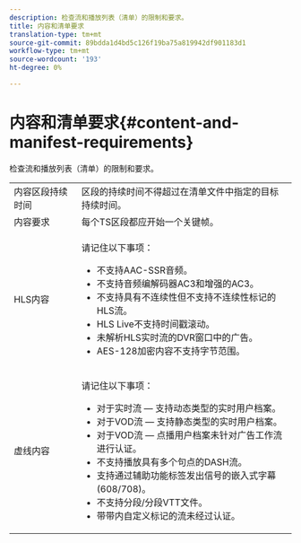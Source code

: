 ```yaml
---
description: 检查流和播放列表（清单）的限制和要求。
title: 内容和清单要求
translation-type: tm+mt
source-git-commit: 89bdda1d4bd5c126f19ba75a819942df901183d1
workflow-type: tm+mt
source-wordcount: '193'
ht-degree: 0%

---
```



# 内容和清单要求{#content-and-manifest-requirements}

检查流和播放列表（清单）的限制和要求。

<table id="table_D7C38CD3B4D24C3D9A3B55D8CEFE7366"> 
 <tbody> 
  <tr> 
   <td colname="col1"> 内容区段持续时间 </td> 
   <td colname="col2"> 区段的持续时间不得超过在清单文件中指定的目标持续时间。 </td> 
  </tr> 
  <tr> 
   <td colname="col1"> 内容要求 </td> 
   <td colname="col2"> 每个TS区段都应开始一个关键帧。 </td> 
  </tr> 
  <tr> 
   <td colname="col1"> HLS内容 </td> 
   <td colname="col2"> <p>请记住以下事项： 
     <ul id="ul_B226605345EA46F69DA1380E16826117"> 
      <li id="li_6564DC0E879544BB8513DD2D1CFBA8DE">不支持AAC-SSR音频。 </li> 
      <li id="li_B73CAEBE4347406EA4DB25551B444BDA">不支持音频编解码器AC3和增强的AC3。 </li> 
      <li id="li_5986DD33C0FE485D99D4C00E2E6012CA">不支持具有不连续性但不支持不连续性标记的HLS流。 </li> 
      <li id="li_FED8686372DF4A39BAABC531BA4EB137">HLS Live不支持时间戳滚动。 </li> 
      <li id="li_565CFBEAD9874BA48F6E25B0893BF131">未解析HLS实时流的DVR窗口中的广告。 </li> 
      <li id="li_7D22EA32C94240D79EDDA96D9E72FE8F">AES-128加密内容不支持字节范围。 </li> 
     </ul></p> </td> 
  </tr> 
  <tr> 
   <td colname="col1"> 虚线内容 </td> 
   <td colname="col2"> <p>请记住以下事项： 
     <ul id="ul_9D33C2418F9F49DEAE0E642301726F89"> 
      <li id="li_74C69A21A7BD4831B92F0D57900E1CB1">对于实时流 — 支持动态类型的实时用户档案。 </li> 
      <li id="li_0C8743DB152047819D23C9F180998AD7">对于VOD流 — 支持静态类型的实时用户档案。 </li> 
      <li id="li_FBC6828663FB413798A4BDAF0B9831AA">对于VOD流 — 点播用户档案未针对广告工作流进行认证。 </li> 
      <li id="li_4393B9B1F6144BDEAE484C879750ED23">不支持播放具有多个句点的DASH流。 </li> 
      <li id="li_6A2CEC4E974C4D44A45F5503A1A9D8D0">支持通过辅助功能标签发出信号的嵌入式字幕(608/708)。 </li> 
      <li id="li_EDE93DF4F3A64A53BA80877F701A8F0D">不支持分段/分段VTT文件。 </li> 
      <li id="li_8897F73611194030A490A4FF1178364C">带带内自定义标记的流未经过认证。 </li> 
     </ul></p> </td> 
  </tr> 
 </tbody> 
</table>

